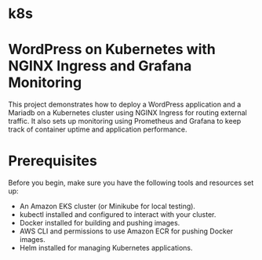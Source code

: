 # k8s
# WordPress on Kubernetes with NGINX Ingress and Grafana Monitoring
This project demonstrates how to deploy a WordPress application and a Mariadb on a Kubernetes cluster using NGINX Ingress for routing external traffic. It also sets up monitoring using Prometheus and Grafana to keep track of container uptime and application performance.

# Prerequisites
Before you begin, make sure you have the following tools and resources set up:

- An Amazon EKS cluster (or Minikube for local testing).
- kubectl installed and configured to interact with your cluster.
- Docker installed for building and pushing images.
- AWS CLI and permissions to use Amazon ECR for pushing Docker images.
- Helm installed for managing Kubernetes applications.
